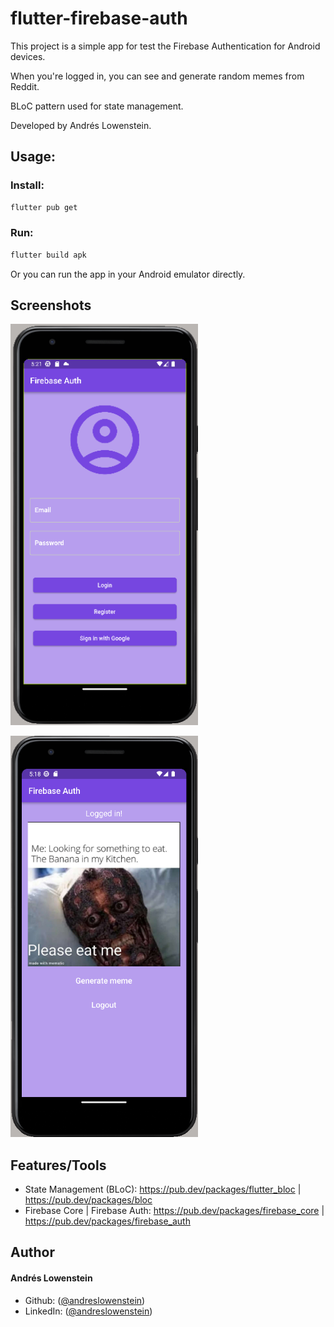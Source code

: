 # flutter-firebase-auth

This project is a simple app for test the Firebase Authentication for Android devices.

When you're logged in, you can see and generate random memes from Reddit.

BLoC pattern used for state management.

Developed by Andrés Lowenstein.

## Usage:

### Install:
```sh
flutter pub get
```
### Run:
```sh
flutter build apk
```
Or you can run the app in your Android emulator directly.
## Screenshots

<p float="left">
  <img src="https://github.com/andreslowenstein/flutter-firebase-auth/blob/main/firebaseauth/assets/img1.png" width="300"> 
</p>

<p float="left">
  <img src="https://github.com/andreslowenstein/flutter-firebase-auth/blob/main/firebaseauth/assets/img2.png" width="300"> 
</p>

## Features/Tools

- State Management (BLoC): https://pub.dev/packages/flutter_bloc | https://pub.dev/packages/bloc
- Firebase Core | Firebase Auth: https://pub.dev/packages/firebase_core | https://pub.dev/packages/firebase_auth

## Author

#### Andrés Lowenstein
- Github: ([@andreslowenstein](https://github.com/andreslowenstein))
- LinkedIn: ([@andreslowenstein](https://www.linkedin.com/in/andreslowenstein/))
